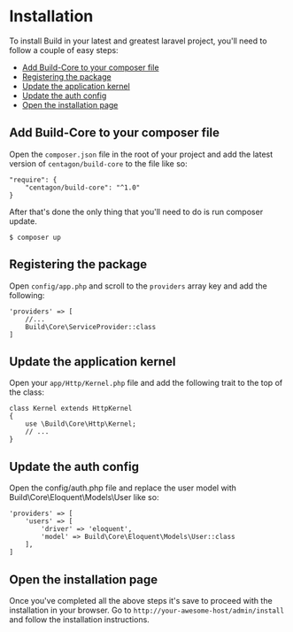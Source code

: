 # Installation

To install Build in your latest and greatest laravel
project, you'll need to follow a couple of easy steps:

- [Add Build-Core to your composer file](#update-composer)
- [Registering the package](#register-package)
- [Update the application kernel](#update-kernel)
- [Update the auth config](#update-auth-config)
- [Open the installation page](#open-installation)

<a name="update-composer"></a>
## Add Build-Core to your composer file

Open the `composer.json` file in the root of your project
and add the latest version of `centagon/build-core` to the
file like so:

```
"require": {
	"centagon/build-core": "^1.0"
}
```

After that's done the only thing that you'll need to
do is run composer update.

```
$ composer up
```

<a name="register-package"></a>
## Registering the package

Open `config/app.php` and scroll to the `providers` array key and
add the following:

```
'providers' => [
	//...
	Build\Core\ServiceProvider::class
]
```

<a name="update-kernel"></a>
## Update the application kernel

Open your `app/Http/Kernel.php` file and add the following trait to the top of the class:

```
class Kernel extends HttpKernel
{
	use \Build\Core\Http\Kernel;
	// ...
}
```

<a name="update-auth-config"></a>
## Update the auth config

Open the config/auth.php file and replace the user model with Build\Core\Eloquent\Models\User like so:

```
'providers' => [
	'users' => [
		'driver' => 'eloquent',
		'model' => Build\Core\Eloquent\Models\User::class
	],
]
```

<a name="open-installation"></a>
## Open the installation page

Once you've completed all the above steps it's save to proceed
with the installation in your browser. Go to `http://your-awesome-host/admin/install`
and follow the installation instructions.